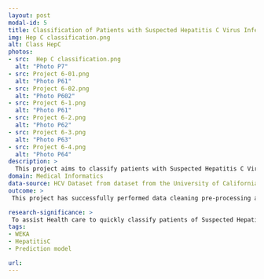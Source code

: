 ```yaml
---
layout: post
modal-id: 5
title: Classification of Patients with Suspected Hepatitis C Virus Infection Using Machine Learning Approach
img: Hep C classification.png
alt: Class HepC
photos:
- src:  Hep C classification.png
  alt: "Photo P7"
- src: Project 6-01.png
  alt: "Photo P61"
- src: Project 6-02.png
  alt: "Photo P602"
- src: Project 6-1.png
  alt: "Photo P61"
- src: Project 6-2.png
  alt: "Photo P62"
- src: Project 6-3.png
  alt: "Photo P63"
- src: Project 6-4.png
  alt: "Photo P64"
description: >
  This project aims to classify patients with Suspected Hepatitis C Virus Infection using various machine learning algorithms integrated with bagging/bootstrap technique.
domain: Medical Informatics
data-source: HCV Dataset from dataset from the University of California, Irvine (UCI) Machine Learning Repository
outcome: >
 This project has successfully performed data cleaning pre-processing and data cleaning before implemented to supervised machine learning models. Random Forest was found as the best model in this project to classify whether a patient having Hepatitis C virus infection with high accuracy at 99.187%. This project also able to five features identify the key factors in contributing to the interest outcome classification through CfsSubsetEval feature selection method. 

research-significance: >
 To assist Health care to quickly classify patients of Suspected Hepatitis C Virus Infection in the future and providing appropriate treatment. 
tags:
- WEKA
- HepatitisC
- Prediction model

url: 
---
```

